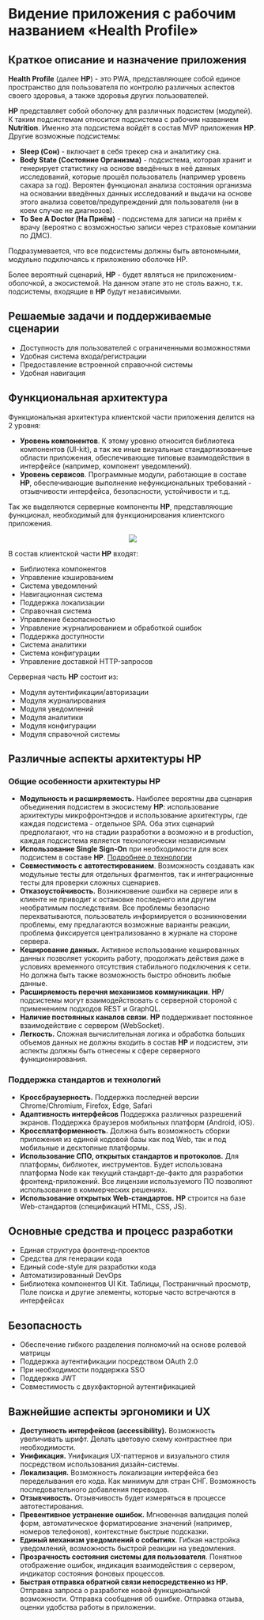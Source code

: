 # Видение приложения с рабочим названием «Health Profile»

## Краткое описание и назначение приложения
**Health Profile** (далее **HP**) - это PWA, представляющее собой единое пространство для пользователя по контролю различных аспектов своего здоровья, а также здоровья других пользователей.

**HP** представляет собой оболочку для различных подсистем (модулей). К таким подсистемам относится подсистема с рабочим названием **Nutrition**. Именно эта подсистема войдёт в состав MVP приложения **HP**.
Другие возможные подсистемы:
*  **Sleep (Сон)** - включает в себя трекер сна и аналитику сна.
*  **Body State (Состояние Организма)** - подсистема, которая хранит и генерирует статистику на основе введённых в неё данных исследований, которые прошёл пользователь (например уровень сахара за год). Вероятен функционал анализа состояния организма на основании введённых данных исследований и выдачи на основе этого анализа советов/предупреждений для пользователя (ни в коем случае не диагнозов).
*  **To See A Doctor (На Приём)** - подсистема для записи на приём к врачу (вероятно с возможностью записи через страховые компании по ДМС).

Подразумевается, что все подсистемы должны быть автономными, модульно подключаясь к приложению оболочке HP.

Более вероятный сценарий, **HP** - будет являться не приложением-оболочкой, а экосистемой. На данном этапе это не столь важно, т.к. подсистемы, входящие в **HP** будут независимыми.
## Решаемые задачи и поддерживаемые сценарии
* Доступность для пользователей с ограниченными возможностями
* Удобная система входа/регистрации
* Предоставление встроенной справочной системы
* Удобная навигация

## Функциональная архитектура
Функциональная архитектура клиентской части приложения делится на 2 уровня:
* **Уровень компонентов**. К этому уровню относится библиотека компонентов (UI-kit), а так же иные визуальные стандартизованные области приложения, обеспечивающие типовые взаимодействия в интерфейсе (например, компонент уведомлений).
* **Уровень сервисов**. Программные модули, работающие в составе **HP**, обеспечивающие выполнение нефункциональных требований - отзывчивости интерфейса, безопасности, устойчивости и т.д.

Так же выделяются серверные компоненты **HP**, представляющие функционал, необходимый для функционирования клиентского приложения.

<p align="center">
  <img src="./assets/a.jpg"/>
</p>

В состав клиентской части **HP** входят:
* Библиотека компонентов
* Управление кэшированием
* Система уведомлений
* Навигационная система
* Поддержка локализации
* Справочная система
* Управление безопасностью
* Управление журналированием и обработкой ошибок
* Поддержка доступности
* Система аналитики
* Система конфигурации
* Управление доставкой HTTP-запросов

Серверная часть **HP** состоит из:
* Модуля аутентификации/авторизации
* Модуля журналирования
* Модуля уведомлений
* Модуля аналитики
* Модуля конфигурации
* Модуля справочной системы

##  Различные аспекты архитектуры **HP**
### Общие особенности архитектуры **HP**
* **Модульность и расширяемость.** Наиболее вероятны два сценария объединения подсистем в экосистему **HP**: использование архитектуры микрофронтэндов и использование архитектуры, где каждая подсистема - отдельное SPA. Оба этих сценарий предполагают, что на стадии разработки а возможно и в production, каждая подсистема является технологически независимым
* **Использование Single Sign-On** при необходимости для всех подсистем в составе **HP**. [Подробнее о технологии](https://habr.com/ru/company/nixys/blog/563244/)
* **Совместимость с автотестированием**. Возможность создавать как модульные тесты для отдельных фрагментов, так и интеграционные тесты для проверки сложных сценариев.
* **Отказоустойчивость.** Возникновение ошибки на сервере или в клиенте не приводит к остановке последнего или другим необратимым последствиям. Все проблемы безопасно перехватываются, пользователь информируется о возникновении проблемы, ему предлагаются возможные варианты реакции, проблема фиксируется централизованно в журнале на стороне сервера.
* **Кеширование данных.** Активное использование кешированных данных позволяет ускорить работу, продолжать действия даже в условиях временного отсутствия стабильного подключения к сети. Но должна быть также возможность быстро обновить любые данные.
* **Расширяемость перечня механизмов коммуникации**. **HP**/подсистемы могут взаимодействовать с серверной стороной с применением подходов REST и GraphQL.
* **Наличие постоянных каналов связи**. **HP** поддерживает постоянное взаимодействие с сервером (WebSocket).
* **Легкость.** Сложная вычислительная логика и обработка больших объемов данных не должны входить в состав **HP** и подсистем, эти аспекты должны быть отнесены к сфере серверного функционирования.

### Поддержка стандартов и технологий
* **Кроссбраузерность.** Поддержка последней версии Chrome/Chromium, Firefox, Edge, Safari
* **Адаптивность интерфейсов** Поддержка различных разрешений экранов. Поддержка браузеров мобильных платформ (Android, iOS).
* **Кроссплатформенность.** Должна быть возможность сборки приложения из единой кодовой базы как под Web, так и под мобильные и десктопные платформы.
* **Использование СПО, открытых стандартов и протоколов.** Для платформы, библиотек, инструментов. Будет использована платформа Node как текущий стандарт-де-факто для разработки фронтенд-приложений. Все лицензии используемого ПО позволяют использование в коммерческих решениях.
* **Использование открытых Web-стандартов.** **HP** строится на базе Web-стандартов (спецификаций HTML, CSS, JS).
  
## Основные средства и процесс разработки
* Единая структура фронтенд-проектов
* Средства для генерации кода
* Единый code-style для разработки кода 
* Автоматизированный DevOps
* Библиотека компонентов UI Kit. Таблицы, Постраничный просмотр, Поле поиска и другие элементы, которые часто встречаются в интерфейсах

## Безопасность
* Обеспечение гибкого разделения полномочий на основе ролевой матрицы
* Поддержка аутентификации посредством OAuth 2.0
* При необходимости поддержка SSO
* Поддержка JWT
* Совместимость с двухфакторной аутентификацией

## Важнейшие аспекты эргономики и UX
* **Доступность интерфейсов (accessibility).** Возможность увеличивать шрифт. Делать цветовую схему контрастнее при необходимости.
* **Унификация.** Унификация UX-паттернов и визуального стиля посредством использования дизайн-системы.
* **Локализация.** Возможность локализации интерфейса без переделывания его кода. Как минимум для стран СНГ. Возможность последовательного добавления переводов.
* **Отзывчивость.** Отзывчивость будет измеряться в процессе автотестирования.
* **Превентивное устранение ошибок.** Мгновенная валидация полей форм, автоматическое форматирование значений (например, номеров телефонов), контекстные быстрые подсказки.
* **Единый механизм уведомлений о событиях**. Гибкая настройка уведомлений, возможность быстрой реакции на уведомления.
* **Прозрачность состояния системы для пользователя**. Понятное отображение ошибок, индикация взаимодействия с сервером, индикатор состояния фоновых процессов.
* **Быстрая отправка обратной связи непосредственно из **HP**.** Отправка запроса о разработке новой функциональной возможности. Отправка сообщения об ошибке. Отправка отзыва, оценки удобства работы в приложении.